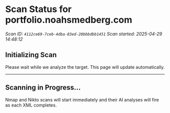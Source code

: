 # Scan Status for portfolio.noahsmedberg.com

*Scan ID: `4112ce69-7ceb-4dba-83ed-20bbbdbb1451`*
*Scan started: 2025-04-29 14:48:12*

## Initializing Scan

Please wait while we analyze the target. This page will update automatically.

---

## Scanning in Progress...

Nmap and Nikto scans will start immediately and their AI analyses will fire as each XML completes.

